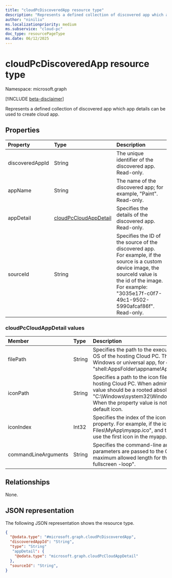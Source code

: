 ```yaml
---
title: "cloudPcDiscoveredApp resource type"
description: "Represents a defined collection of discovered app which app details can be used to create cloud app."
author: "niniliu"
ms.localizationpriority: medium
ms.subservice: "cloud-pc"
doc_type: resourcePageType
ms.date: 06/12/2025
---
```


# cloudPcDiscoveredApp resource type

Namespace: microsoft.graph

[!INCLUDE [beta-disclaimer](../../includes/beta-disclaimer.md)]

Represents a defined collection of discovered app which app details can be used to create cloud app.

## Properties

|Property|Type|Description|
|:---|:---|:---|
|discoveredAppId |String| The unique identifier of the discovered app.  Read-only.|
|appName |String| The name of the discovered app; for example, "Paint". Read-only.  | 
|appDetail |[cloudPcCloudAppDetail](../resources/cloudpccloudapp.md#cloudpccloudappdetail-values) | Specifies the details of the discovered app. Read-only.| 
|sourceId |String | Specifies the ID of the source of the discovered app. For example, if the source is a custom device image, the sourceId value is the id of the image. For example: "3035e17f-c0f7-49c1-9502-5990afcaf86f". Read-only. |

### cloudPcCloudAppDetail values

|Member|Type|Description|
|:---|:---|:---|
|filePath|String| Specifies the path to the executable file for the application within the OS of the hosting Cloud PC. The value should be an absolute path to a Windows or universal app, for example: "C:\app.exe" or "shell:AppsFolder\appname!App".  Read-only. |
|iconPath|String| Specifies a path to the icon file for the application within the OS of the hosting Cloud PC.  When admin update the path of one cloud app, the value should be a rooted absolute path, for example: "C:\Windows\system32\WindowsPowerShell\v1.0\powershell_ise.exe". When the property value is not defined, this property will be set with default icon.  |
|iconIndex|Int32| Specifies the index of the icon within the file specified by the iconPath property. For example, if the iconPath is set to "C:\\Program Files\\MyApp\\myapp.ico", and the iconIndex is set to 0, the system will use the first icon in the myapp.ico file.  The default value is 0.  |
|commandLineArguments|String| Specifies the command-line arguments for the Cloud App. These parameters are passed to the Cloud App when it is launched. The maximum allowed length for this property is 2048. For example, "-fullscreen -loop".  |

## Relationships

None.

## JSON representation

The following JSON representation shows the resource type.

<!-- {
  "blockType": "resource",
  "@odata.type": "microsoft.graph.cloudPcDiscoveredApp"
}
-->

``` json
{
  "@odata.type": "#microsoft.graph.cloudPcDiscoveredApp",
  "discoveredAppId": "String",
  "type": "String"
   "appDetail": {
    "@odata.type": "microsoft.graph.cloudPcCloudAppDetail"
  },
  "sourceId": "String",
}
```
